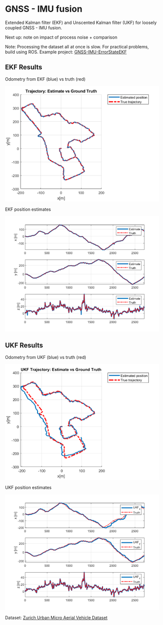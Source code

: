 # GNSS - IMU fusion

Extended Kalman filter (EKF) and Unscented Kalman filter (UKF) for loosely coupled GNSS - IMU fusion.

Next up: note on impact of process noise + comparison

Note: Processing the dataset all at once is slow. For practical problems, build using ROS. Example project: [GNSS-IMU-ErrorStateEKF](https://github.com/ram-bhaskara/GNSS-IMU-ErrorStateEKF) 

## EKF Results

Odometry from EKF (blue) vs truth (red)

![trajectory](/figures/EKF_trajectory.png)

EKF position estimates

![States](/figures/EKF_pos_states.png) 

## UKF Results

Odometry from UKF (blue) vs truth (red)

![trajectory](/figures/UKF_trajectory.png)

UKF position estimates

![States](/figures/UKF_pos_states.png) 

Dataset: [Zurich Urban Micro Aerial Vehicle Dataset](https://rpg.ifi.uzh.ch/zurichmavdataset.html)
